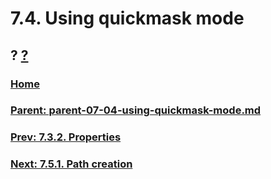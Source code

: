# 7.4. Using quickmask mode
## ? [?]()

### [Home](./00-home.md)
### [Parent: parent-07-04-using-quickmask-mode.md](path-parent-07-04-using-quickmask-mode.md)
### [Prev: 7.3.2. Properties](./07-03-02-properties.md)
### [Next: 7.5.1. Path creation](./07-05-01-path-creation.md)
